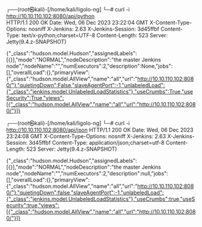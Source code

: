 ┌──(root㉿kali)-[/home/kali/ligolo-ng]
└─# curl -i http://10.10.110.102:8080/api/python                  
HTTP/1.1 200 OK
Date: Wed, 06 Dec 2023 23:22:04 GMT
X-Content-Type-Options: nosniff
X-Jenkins: 2.63
X-Jenkins-Session: 3d45ffbf
Content-Type: text/x-python;charset=UTF-8
Content-Length: 523
Server: Jetty(9.4.z-SNAPSHOT)

{"_class":"hudson.model.Hudson","assignedLabels":[{}],"mode":"NORMAL","nodeDescription":"the master Jenkins node","nodeName":"","numExecutors":2,"description":None,"jobs":[],"overallLoad":{},"primaryView":{"_class":"hudson.model.AllView","name":"all","url":"http://10.10.110.102:8080/"},"quietingDown":False,"slaveAgentPort":-1,"unlabeledLoad":{"_class":"jenkins.model.UnlabeledLoadStatistics"},"useCrumbs":True,"useSecurity":True,"views":[{"_class":"hudson.model.AllView","name":"all","url":"http://10.10.110.102:8080/"}]}  


┌──(root㉿kali)-[/home/kali/ligolo-ng]
└─# curl -i http://10.10.110.102:8080/api/json
HTTP/1.1 200 OK
Date: Wed, 06 Dec 2023 23:24:08 GMT
X-Content-Type-Options: nosniff
X-Jenkins: 2.63
X-Jenkins-Session: 3d45ffbf
Content-Type: application/json;charset=utf-8
Content-Length: 523
Server: Jetty(9.4.z-SNAPSHOT)

{"_class":"hudson.model.Hudson","assignedLabels":[{}],"mode":"NORMAL","nodeDescription":"the master Jenkins node","nodeName":"","numExecutors":2,"description":null,"jobs":[],"overallLoad":{},"primaryView":{"_class":"hudson.model.AllView","name":"all","url":"http://10.10.110.102:8080/"},"quietingDown":false,"slaveAgentPort":-1,"unlabeledLoad":{"_class":"jenkins.model.UnlabeledLoadStatistics"},"useCrumbs":true,"useSecurity":true,"views":[{"_class":"hudson.model.AllView","name":"all","url":"http://10.10.110.102:8080/"}]}  


